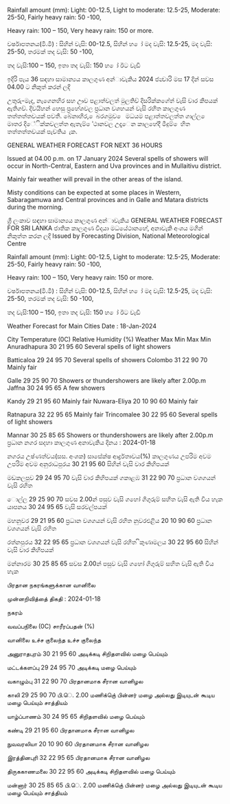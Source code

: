 Rainfall amount (mm): Light: 00-12.5, Light to moderate: 12.5-25, Moderate: 25-50, Fairly heavy rain: 50 -100,

Heavy rain: 100 – 150, Very heavy rain: 150 or more.

වර්ෂාපතනය(මි.මී) : සිහින් වැසි: 00-12.5, සිහින් හ ෝ මද වැසි: 12.5-25, මද වැසි: 25-50, තරමක් තද වැසි: 50 -100,

තද වැසි:100 – 150, ඉතා තද වැසි: 150 හ ෝ ඊට වැඩි

ඉදිරි පැය 36 සඳහා සාමාන්‍යය කාලගුණ අන්‍ාවැකිය 2024 ජන්‍වාරි මස 17 දින්‍ සවස 04.00 ට නිකුත් කරන්‍ ලදි

උතුරු-මැද, නැගෙනහිර සහ ඌව පළාත්වලත් මුලතිව් දිසරික්කගේත් වැසි වාර කීපයක් ඇතිගව්. දිවයිහන් හෙසු ප්‍රහේශවල ප්‍රධාන වශහයන් වැසි රහිත කාලගුණ තත්තත්තවයක් පවතී. බේනාහිර, ෙබරගමුව ෙ මධයම පළාත්තවලත්ත ගාල්ල ෙ මාතර දිේික්කවලත්ත ඇතැම් ේථානවල උදෑෙන කාලහේදී මීදුම් ෙහිත තත්තත්තවයක් පැවතිය ැක.

GENERAL WEATHER FORECAST FOR NEXT 36 HOURS

Issued at 04.00 p.m. on 17 January 2024 Several spells of showers will occur in North-Central, Eastern and Uva provinces and in Mullaitivu district.

Mainly fair weather will prevail in the other areas of the island.

Misty conditions can be expected at some places in Western, Sabaragamuwa and Central provinces and in Galle and Matara districts during the morning.

ශ්‍රී ලංකාව සඳහා සාමාන්‍යය කාලගුණ අන්‍ාවැකිය GENERAL WEATHER FORECAST FOR SRI LANKA ජාතික කාලගුණ විදයා මධයේථානහේ, අනාවැකි අංශය මගින් නිකුත්ත කරන ලදි Issued by Forecasting Division, National Meteorological Centre

Rainfall amount (mm): Light: 00-12.5, Light to moderate: 12.5-25, Moderate: 25-50, Fairly heavy rain: 50 -100,

Heavy rain: 100 – 150, Very heavy rain: 150 or more.

වර්ෂාපතනය(මි.මී) : සිහින් වැසි: 00-12.5, සිහින් හ ෝ මද වැසි: 12.5-25, මද වැසි: 25-50, තරමක් තද වැසි: 50 -100,

තද වැසි:100 – 150, ඉතා තද වැසි: 150 හ ෝ ඊට වැඩි

Weather Forecast for Main Cities Date : 18-Jan-2024

City Temperature (0C) Relative Humidity (%) Weather Max Min Max Min Anuradhapura 30 21 95 60 Several spells of light showers

Batticaloa 29 24 95 70 Several spells of showers Colombo 31 22 90 70 Mainly fair

Galle 29 25 90 70 Showers or thundershowers are likely after 2.00p.m Jaffna 30 24 95 65 A few showers

Kandy 29 21 95 60 Mainly fair Nuwara-Eliya 20 10 90 60 Mainly fair

Ratnapura 32 22 95 65 Mainly fair Trincomalee 30 22 95 60 Several spells of light showers

Mannar 30 25 85 65 Showers or thundershowers are likely after 2.00p.m ප්‍රධාන නගර සදහා කාලගුණ අනාවැකිය දිනය : 2024-01-18

නගරය උෂ්ණත්වය(සස. අංශක) සාසේක්ෂ ආර්ද්‍රතාවය(%) කාලගුණය උපරිම අවම උපරිම අවම අනුරාධපුරය 30 21 95 60 සිහින් වැසි වාර කිහිපයක්

මඩකලපුව 29 24 95 70 වැසි වාර කිහිපයක් ගකාළඹ 31 22 90 70 ප්‍රධාන වශගයන් වැසි රහිත

ොල්ල 29 25 90 70 සවස 2.00න් පසුව වැසි ගහෝ ගිගුරුම් සහිත වැසි ඇති විය හැක යාපනය 30 24 95 65 වැසි සරවල්පයක්

මහනුවර 29 21 95 60 ප්‍රධාන වශගයන් වැසි රහිත නුවරඑළිය 20 10 90 60 ප්‍රධාන වශගයන් වැසි රහිත

රත්නපුරය 32 22 95 65 ප්‍රධාන වශගයන් වැසි රහිත ිකුණාමලය 30 22 95 60 සිහින් වැසි වාර කිහිපයක්

මන්නාරම 30 25 85 65 සවස 2.00න් පසුව වැසි ගහෝ ගිගුරුම් සහිත වැසි ඇති විය හැක

பிரதான நகரங்களுக்கான வானிலை

முன்னறிவித்தை் திகதி : 2024-01-18

நகரம்

வவப்பநிலை (0C) சாரீரப்பதன் (%)

வானிலை உச்ச குலைந்த உச்ச குலைந்த

அனுராதபுரம் 30 21 95 60 அடிக்கடி சிறிதளவில் மழை பெய்யும்

மட்டக்களப்பு 29 24 95 70 அடிக்கடி மழை பெய்யும்

வகாழும்பு 31 22 90 70 பிரதானமாக சீரான வானிழல

காலி 29 25 90 70 பி.ெ. 2.00 மணிக்குெ் பின்னர் மழை அல்லது இடியுடன் கூடிய மழை பெய்யும் சாத்தியம்

யாழ்ப்பாணம் 30 24 95 65 சிறிதளவில் மழை பெய்யும்

கண்டி 29 21 95 60 பிரதானமாக சீரான வானிழல

நுவவரலியா 20 10 90 60 பிரதானமாக சீரான வானிழல

இரத்தினபுரி 32 22 95 65 பிரதானமாக சீரான வானிழல

திருககாணமலை 30 22 95 60 அடிக்கடி சிறிதளவில் மழை பெய்யும்

மன்னார் 30 25 85 65 பி.ெ. 2.00 மணிக்குெ் பின்னர் மழை அல்லது இடியுடன் கூடிய மழை பெய்யும் சாத்தியம்